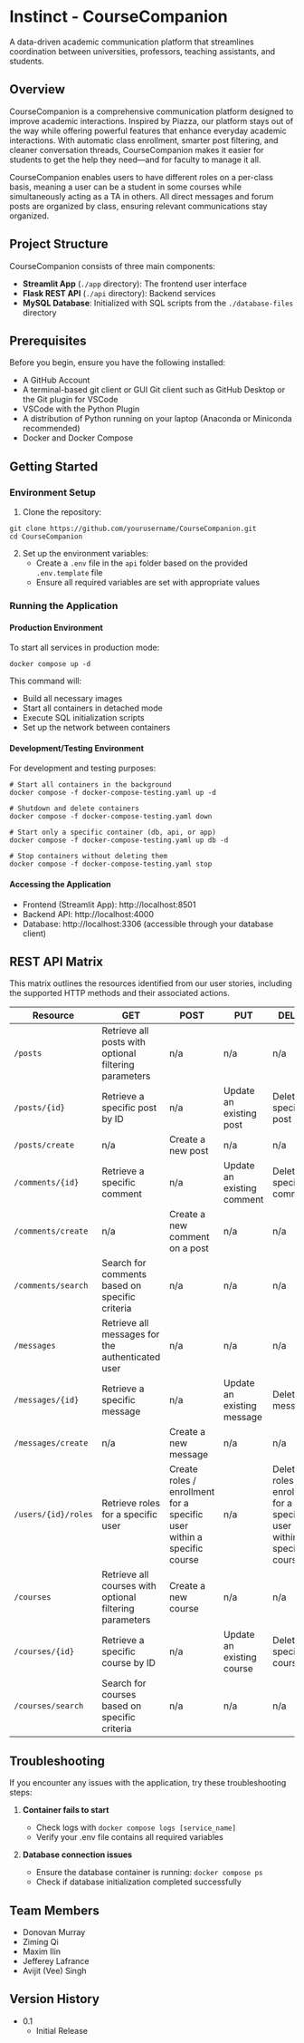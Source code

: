 # Instinct - CourseCompanion

A data-driven academic communication platform that streamlines coordination between universities, professors, teaching assistants, and students.

## Overview

CourseCompanion is a comprehensive communication platform designed to improve academic interactions. Inspired by Piazza, our platform stays out of the way while offering powerful features that enhance everyday academic interactions. With automatic class enrollment, smarter post filtering, and cleaner conversation threads, CourseCompanion makes it easier for students to get the help they need—and for faculty to manage it all.

CourseCompanion enables users to have different roles on a per-class basis, meaning a user can be a student in some courses while simultaneously acting as a TA in others. All direct messages and forum posts are organized by class, ensuring relevant communications stay organized.

## Project Structure

CourseCompanion consists of three main components:

* **Streamlit App** (`./app` directory): The frontend user interface
* **Flask REST API** (`./api` directory): Backend services
* **MySQL Database**: Initialized with SQL scripts from the `./database-files` directory

## Prerequisites

Before you begin, ensure you have the following installed:
- A GitHub Account
- A terminal-based git client or GUI Git client such as GitHub Desktop or the Git plugin for VSCode
- VSCode with the Python Plugin
- A distribution of Python running on your laptop (Anaconda or Miniconda recommended)
- Docker and Docker Compose

## Getting Started

### Environment Setup

1. Clone the repository:
```
git clone https://github.com/yourusername/CourseCompanion.git
cd CourseCompanion
```

2. Set up the environment variables:
   * Create a `.env` file in the `api` folder based on the provided `.env.template` file
   * Ensure all required variables are set with appropriate values

### Running the Application

#### Production Environment
To start all services in production mode:

```
docker compose up -d
```

This command will:
- Build all necessary images
- Start all containers in detached mode
- Execute SQL initialization scripts
- Set up the network between containers

#### Development/Testing Environment
For development and testing purposes:

```
# Start all containers in the background
docker compose -f docker-compose-testing.yaml up -d

# Shutdown and delete containers
docker compose -f docker-compose-testing.yaml down

# Start only a specific container (db, api, or app)
docker compose -f docker-compose-testing.yaml up db -d

# Stop containers without deleting them
docker compose -f docker-compose-testing.yaml stop
```

#### Accessing the Application
- Frontend (Streamlit App): http://localhost:8501
- Backend API: http://localhost:4000
- Database: http://localhost:3306 (accessible through your database client)

## REST API Matrix

This matrix outlines the resources identified from our user stories, including the supported HTTP methods and their associated actions.

| **Resource** | **GET** | **POST** | **PUT** | **DELETE** |
|--------------|---------|----------|---------|------------|
| `/posts` | Retrieve all posts with optional filtering parameters | n/a | n/a | n/a |
| `/posts/{id}` | Retrieve a specific post by ID | n/a | Update an existing post | Delete a specific post |
| `/posts/create` | n/a | Create a new post | n/a | n/a |
| `/comments/{id}` | Retrieve a specific comment | n/a | Update an existing comment | Delete a specific comment |
| `/comments/create` | n/a | Create a new comment on a post | n/a | n/a |
| `/comments/search` | Search for comments based on specific criteria | n/a | n/a | n/a |
| `/messages` | Retrieve all messages for the authenticated user | n/a | n/a | n/a |
| `/messages/{id}` | Retrieve a specific message | n/a | Update an existing message | Delete a message |
| `/messages/create` | n/a | Create a new message | n/a | n/a |
| `/users/{id}/roles` | Retrieve roles for a specific user | Create roles / enrollment for a specific user within a specific course | n/a | Delete roles / enrollment for a specific user within a specific course |
| `/courses` | Retrieve all courses with optional filtering parameters | Create a new course | n/a | n/a |
| `/courses/{id}` | Retrieve a specific course by ID | n/a | Update an existing course | Delete a specific course |
| `/courses/search` | Search for courses based on specific criteria | n/a | n/a | n/a |

## Troubleshooting

If you encounter any issues with the application, try these troubleshooting steps:

1. **Container fails to start**
   - Check logs with `docker compose logs [service_name]`
   - Verify your .env file contains all required variables

2. **Database connection issues**
   - Ensure the database container is running: `docker compose ps`
   - Check if database initialization completed successfully

## Team Members

- Donovan Murray
- Ziming Qi
- Maxim Ilin
- Jefferey Lafrance
- Avijit (Vee) Singh

## Version History

* 0.1
  * Initial Release
